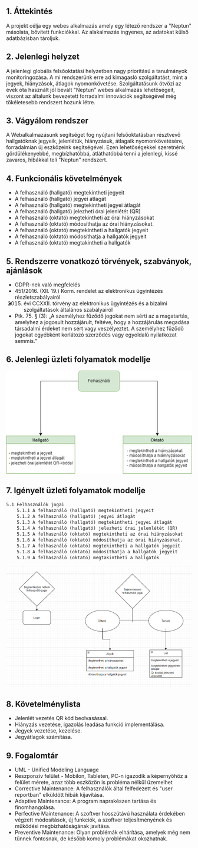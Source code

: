 ## 1. Áttekintés

A projekt célja egy webes alkalmazás amely egy létező rendszer a "Neptun" másolata, bővített funkciókkal. Az alakalmazás ingyenes, az adatokat külső adatbázisban tároljuk.

## 2. Jelenlegi helyzet

A jelenlegi globális felsőoktatási helyzetben nagy prioritású a tanulmányok  monitoringozása. A mi rendszerünk erre ad kimagasló szolgáltatást, mint a jegyek, hiányzások, átlagok nyomonkövetése. Szolgáltatásunk ötvözi az évek óta használt jól bevált "Neptun" webes alkalmazás lehetőségeit, viszont az általunk bevezetett forradalmi innovációk segítségével még tökéletesebb rendszert hozunk létre.

## 3. Vágyálom rendszer 

A Webalkalmazásunk segítséget fog nyújtani felsőoktatásban résztvevő hallgatóknak jegyeik, jelenlétük, hiányzásuk, átlagaik nyomonkövetésére, forradalmian új eszközeink segítségével. Ezen lehetőségekkel szeretnénk gördülékenyebbé, megbízhatóbbá, átláthatóbbá tenni a jelenlegi, kissé zavaros, hibákkal teli "Neptun" rendszert.

## 4. Funkcionális követelmények

* A felhasználó (hallgató) megtekintheti jegyeit
* A felhasználó (hallgató) jegyei átlagát
* A felhasználó (hallgató) megtekintheti jegyei átlagát
* A felhasználó (hallgató) jelezheti órai jelenlétét (QR)
* A felhasználó (oktató) megtekintheti az órai hiányzásokat
* A felhasználó (oktató) módosíthatja az órai hiányzásokat.
* A felhasználó (oktató) megtekintheti a hallgatók jegyeit
* A felhasználó (oktató) módosíthatja a hallgatók jegyeit
* A felhasználó (oktató) megtakintheti a hallgatók 

## 5. Rendszerre vonatkozó törvények, szabványok, ajánlások

* GDPR-nek való megfelelés
* 451/2016. (XII. 19.) Korm. rendelet az elektronikus ügyintézés részletszabályairól
* 2015. évi CCXXII. törvény az elektronikus ügyintézés és a bizalmi szolgáltatások általános szabályairól
* Ptk. 75. § (3): „A személyhez fűződő jogokat nem sérti az a magatartás, amelyhez a jogosult hozzájárult, feltéve, hogy a hozzájárulás megadása társadalmi érdeket nem sért vagy veszélyeztet. A személyhez fűződő jogokat egyébként korlátozó szerződés vagy egyoldalú nyilatkozat semmis.”


## 6. Jelenlegi üzleti folyamatok modellje


![Üzleti folyamatok](../docs/pics/uzlet.png)


## 7. Igényelt üzleti folyamatok modellje


    5.1 Felhasználók jogai
        5.1.1 A felhasználó (hallgató) megtekintheti jegyeit
        5.1.2 A felhasználó (hallgató) jegyei átlagát
        5.1.3 A felhasználó (hallgató) megtekintheti jegyei átlagát
        5.1.4 A felhasználó (hallgató) jelezheti órai jelenlétét (QR)
        5.1.5 A felhasználó (oktató) megtekintheti az órai hiányzásokat
        5.1.6 A felhasználó (oktató) módosíthatja az órai hiányzásokat.
        5.1.7 A felhasználó (oktató) megtekintheti a hallgatók jegyeit
        5.1.8 A felhasználó (oktató) módosíthatja a hallgatók jegyeit
        5.1.9 A felhasználó (oktató) megtakintheti a hallgatók 


![Üzleti folyamatok](../docs/pics/uml.png)


## 8. Követelménylista

* Jelenlét vezetés QR kód beolvasással.
* Hiányzás vezetése, igazolás leadása funkció implementálása.
* Jegyek vezetése, kezelése.
* Jegyátlagok számítása.


## 9. Fogalomtár

* UML - Unified Modeling Language
* Reszponzív felület - Mobilon, Tableten, PC-n igazodik a képernyőhöz a felület mérete, azaz több eszközön is probléma nélkül üzemelhet
* Corrective Maintenance: A felhasználók által felfedezett és "user reportban" elküldött hibák kijavítása.
* Adaptive Maintenance: A program naprakészen tartása és finomhangolása.
* Perfective Maintenance: A szoftver hosszútávú használata érdekében végzett módosítások, új funkciók, a szoftver teljesítményének és   működési megbízhatóságának javítása.
* Preventive Maintenance: Olyan problémák elhárítása, amelyek még nem tűnnek fontosnak, de később komoly problémákat okozhatnak.


